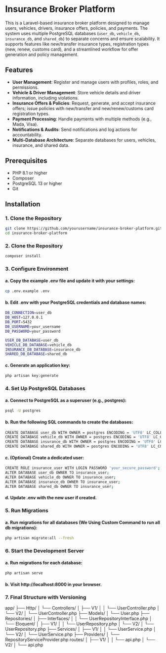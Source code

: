 # Insurance Broker Platform

This is a Laravel-based insurance broker platform designed to manage users, vehicles, drivers, insurance offers, policies, and payments. The system uses multiple PostgreSQL databases (`user_db`, `vehicle_db`, `insurance_db`, and `shared_db`) to separate concerns and ensure scalability. It supports features like new/transfer insurance types, registration types (new, renew, customs card), and a streamlined workflow for offer generation and policy management.

## Features
- **User Management**: Register and manage users with profiles, roles, and permissions.
- **Vehicle & Driver Management**: Store vehicle details and driver information, including violations.
- **Insurance Offers & Policies**: Request, generate, and accept insurance offers; issue policies with new/transfer and new/renew/customs card registration types.
- **Payment Processing**: Handle payments with multiple methods (e.g., Mada, Visa).
- **Notifications & Audits**: Send notifications and log actions for accountability.
- **Multi-Database Architecture**: Separate databases for users, vehicles, insurance, and shared data.

## Prerequisites
- PHP 8.1 or higher
- Composer
- PostgreSQL 13 or higher
- Git

## Installation

### 1. Clone the Repository
```bash
git clone https://github.com/yourusername/insurance-broker-platform.git
cd insurance-broker-platform
```

### 2. Clone the Repository
```bash
composer install
```

### 3. Configure Environment
#### a. Copy the example .env file and update it with your settings:
```bash
cp .env.example .env
```
#### b. Edit .env with your PostgreSQL credentials and database names:
```bash
DB_CONNECTION=user_db
DB_HOST=127.0.0.1
DB_PORT=5432
DB_USERNAME=your_username
DB_PASSWORD=your_password

USER_DB_DATABASE=user_db
VEHICLE_DB_DATABASE=vehicle_db
INSURANCE_DB_DATABASE=insurance_db
SHARED_DB_DATABASE=shared_db
```
#### c. Generate an application key:
```bash
php artisan key:generate
```


### 4. Set Up PostgreSQL Databases
#### a. Connect to PostgreSQL as a superuser (e.g., postgres):
```bash
psql -U postgres
```
#### b. Run the following SQL commands to create the databases:
```bash
CREATE DATABASE user_db WITH OWNER = postgres ENCODING = 'UTF8' LC_COLLATE = 'en_US.UTF-8' LC_CTYPE = 'en_US.UTF-8' TABLESPACE = pg_default CONNECTION LIMIT = -1;
CREATE DATABASE vehicle_db WITH OWNER = postgres ENCODING = 'UTF8' LC_COLLATE = 'en_US.UTF-8' LC_CTYPE = 'en_US.UTF-8' TABLESPACE = pg_default CONNECTION LIMIT = -1;
CREATE DATABASE insurance_db WITH OWNER = postgres ENCODING = 'UTF8' LC_COLLATE = 'en_US.UTF-8' LC_CTYPE = 'en_US.UTF-8' TABLESPACE = pg_default CONNECTION LIMIT = -1;
CREATE DATABASE shared_db WITH OWNER = postgres ENCODING = 'UTF8' LC_COLLATE = 'en_US.UTF-8' LC_CTYPE = 'en_US.UTF-8' TABLESPACE = pg_default CONNECTION LIMIT = -1;
```
#### c. (Optional) Create a dedicated user:
```bash
CREATE ROLE insurance_user WITH LOGIN PASSWORD 'your_secure_password';
ALTER DATABASE user_db OWNER TO insurance_user;
ALTER DATABASE vehicle_db OWNER TO insurance_user;
ALTER DATABASE insurance_db OWNER TO insurance_user;
ALTER DATABASE shared_db OWNER TO insurance_user;
```
#### d. Update .env with the new user if created.

### 5. Run Migrations
#### a. Run migrations for all databases (We Using Custom Command to run all db migrations):
```bash
php artisan migrate:all --fresh
```


### 6. Start the Development Server
#### a. Run migrations for each database:
```bash
php artisan serve
```
#### b. Visit http://localhost:8000 in your browser.



### 7. Final Structure with Versioning

app/
├── Http/
│   └── Controllers/
│       ├── V1/
│       │   └── UserController.php
│       └── V2/
│           └── UserController.php
├── Models/
│   └── User.php
├── Repositories/
│   ├── Interfaces/
│   │   └── UserRepositoryInterface.php
│   └── Eloquent/
│       ├── V1/
│       │   └── UserRepository.php
│       └── V2/
│           └── UserRepository.php
├── Services/
│   ├── V1/
│   │   └── UserService.php
│   └── V2/
│       └── UserService.php
├── Providers/
│   └── RepositoryServiceProvider.php
routes/
│   ├── V1/
│   │   └── api.php
│   └── V2/
│       └── api.php